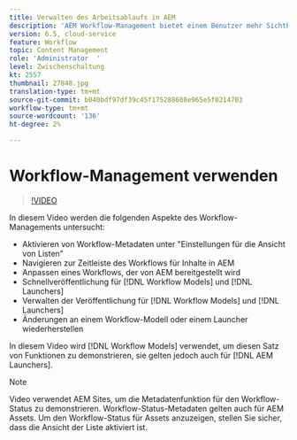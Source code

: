 ```yaml
---
title: Verwalten des Arbeitsablaufs in AEM
description: 'AEM Workflow-Management bietet einem Benutzer mehr Sichtbarkeit über Inhalte im Workflow und ermöglicht eine einfachere Verwaltung der Workflow-Modelldefinitionen. '
version: 6.5, cloud-service
feature: Workflow
topic: Content Management
role: 'Administrator  '
level: Zwischenschaltung
kt: 2557
thumbnail: 27848.jpg
translation-type: tm+mt
source-git-commit: b040bdf97df39c45f175288608e965e5f0214703
workflow-type: tm+mt
source-wordcount: '136'
ht-degree: 2%

---
```



# Workflow-Management verwenden

>[!VIDEO](https://video.tv.adobe.com/v/27848/?quality=12&learn=on)

In diesem Video werden die folgenden Aspekte des Workflow-Managements untersucht:

+ Aktivieren von Workflow-Metadaten unter &quot;Einstellungen für die Ansicht von Listen&quot;
+ Navigieren zur Zeitleiste des Workflows für Inhalte in AEM
+ Anpassen eines Workflows, der von AEM bereitgestellt wird
+ Schnellveröffentlichung für [!DNL Workflow Models] und [!DNL Launchers]
+ Verwalten der Veröffentlichung für [!DNL Workflow Models] und [!DNL Launchers]
+ Änderungen an einem Workflow-Modell oder einem Launcher wiederherstellen

In diesem Video wird [!DNL Workflow Models] verwendet, um diesen Satz von Funktionen zu demonstrieren, sie gelten jedoch auch für [!DNL AEM Launchers].


>[!NOTE]
>
> Video verwendet AEM Sites, um die Metadatenfunktion für den Workflow-Status zu demonstrieren. Workflow-Status-Metadaten gelten auch für AEM Assets. Um den Workflow-Status für Assets anzuzeigen, stellen Sie sicher, dass die Ansicht der Liste aktiviert ist.
